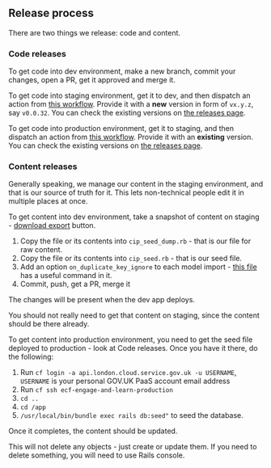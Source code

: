 ## Release process

There are two things we release: code and content.

### Code releases

To get code into dev environment, make a new branch, commit your changes, open a PR, get it approved and merge it.

To get code into staging environment, get it to dev, and then dispatch an action from 
[this workflow](https://github.com/DFE-Digital/ecf-engage-and-learn/actions/workflows/deploy_to_staging.yml).
Provide it with a **new** version in form of `vx.y.z`, say `v0.0.32`. You can check the existing versions on 
[the releases page](https://github.com/DFE-Digital/ecf-engage-and-learn/releases).

To get code into production environment, get it to staging, and then dispatch an action from 
[this workflow](https://github.com/DFE-Digital/ecf-engage-and-learn/actions/workflows/deploy_to_production.yml).
Provide it with an **existing** version. You can check the existing versions on 
[the releases page](https://github.com/DFE-Digital/ecf-engage-and-learn/releases).

### Content releases

Generally speaking, we manage our content in the staging environment, and that is our source of truth for it.
This lets non-technical people edit it in multiple places at once.

To get content into dev environment, take a snapshot of content on staging - 
[download export](https://staging-support-ects.education.gov.uk/providers) button.
1. Copy the file or its contents into `cip_seed_dump.rb` - that is our file for raw content.
1. Copy the file or its contents into `cip_seed.rb` - that is our seed file.
1. Add an option `on_duplicate_key_ignore` to each model import - [this file](/lib/tasks/cip_seed_dump.rake) has a useful command in it.
1. Commit, push, get a PR, merge it

The changes will be present when the dev app deploys.

You should not really need to get that content on staging, since the content should be there already.

To get content into production environment, you need to get the seed file deployed to production - look at Code releases.
Once you have it there, do the following:

1. Run `cf login -a api.london.cloud.service.gov.uk -u USERNAME`, `USERNAME` is your personal GOV.UK PaaS account email address
2. Run `cf ssh ecf-engage-and-learn-production`
3. `cd ..`
4. `cd /app`
5. `/usr/local/bin/bundle exec rails db:seed"` to seed the database.

Once it completes, the content should be updated.

This will not delete any objects - just create or update them. 
If you need to delete something, you will need to use Rails console.
